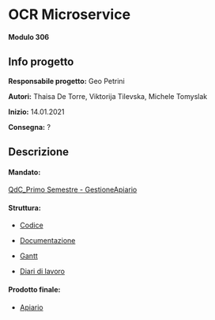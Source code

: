 # OCR Microservice
#### Modulo 306


## Info progetto
**Responsabile progetto:** Geo Petrini

**Autori:** Thaisa De Torre, Viktorija Tilevska, Michele Tomyslak

**Inizio:** 14.01.2021

**Consegna:** ?


## Descrizione


#### Mandato:
[QdC_Primo Semestre - GestioneApiario](https://github.com/ThaisaDeTorre/Gestione-Apiario/blob/master/Documenti/QdC_Primo_Semestre_GestioneApiario.docx)

#### Struttura:
- [Codice](https://github.com/ThaisaDeTorre/Gestione-Apiario/blob/master/src/)

- [Documentazione](https://github.com/ThaisaDeTorre/Gestione-Apiario/blob/master/Documenti/Documentazione.md)

- [Gantt](https://github.com/ThaisaDeTorre/Gestione-Apiario/blob/master/Documenti/gantt_preventivo.png)

- [Diari di lavoro](https://github.com/ThaisaDeTorre/Gestione-Apiario/blob/master/Diario/)

#### Prodotto finale:
- [Apiario](http://samtinfo.ch/i18dettha/Apiario/index)
